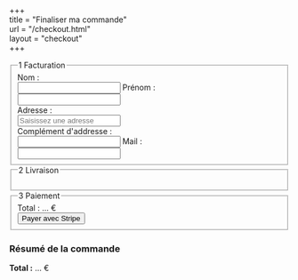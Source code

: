 +++  
title = "Finaliser ma commande"  
url    = "/checkout.html"  
layout = "checkout"  
+++
<!-- Pour Mondial Relay -->
<script src="//ajax.googleapis.com/ajax/libs/jquery/2.2.4/jquery.min.js"></script>
<script src="//unpkg.com/leaflet/dist/leaflet.js"></script>
<link rel="stylesheet" href="//unpkg.com/leaflet/dist/leaflet.css" />
<script src="//widget.mondialrelay.com/parcelshop-picker/jquery.plugin.mondialrelay.parcelshoppicker.min.js"></script>

<!-- Autocomplétion d'adresse via Geoportail -->
<script>
document.addEventListener("DOMContentLoaded", () => {

  // 🔁 Surveille les champs nom, prénom, adresse, mail
  ["nom", "prenom", "adresse", "mail"].forEach(id => {
    const champ = document.getElementById(id);
    if (champ) {
      champ.addEventListener("input", surveillerEtape1);
    }
  });

  const adresseInput = document.getElementById("adresse");
  const cpInput      = document.getElementById("code-postal");

  adresseInput.addEventListener("input", async e => {


    const q = e.target.value.trim();
    if (q.length < 3) return;

		const res = await fetch(`https://data.geopf.fr/geocodage/completion?text=${encodeURIComponent(q)}&limit=5&terr=METROPOLE`);

    const data = await res.json();
		//console.log("🔵 Suggestions reçues :", data);

    const cont = document.getElementById("autocomplete-container");
		cont.innerHTML = "";
		cont.style.display = "none";

		let count = 0;
		data.results?.forEach(item => {
			const div = document.createElement("div");
			div.className = "suggestion";
			div.textContent = item.fulltext || `${item.number} ${item.street} ${item.city}`;
			div.addEventListener("click", () => {
				adresseInput.value = div.textContent;
				remplirAdresseGeo(item);
				cont.innerHTML = "";
				cont.style.display = "none";
			});
			cont.appendChild(div);
			count++;
		});

		cont.style.display = count ? "block" : "none"

  });

	// document.getElementById("bouton-relai").addEventListener("click", afficherPopupMondialRelay);

	const cp = localStorage.getItem('codePostal')?.trim() || "";
	const ville = localStorage.getItem('ville')?.trim() || "";

	$("#Zone_Widget").MR_ParcelShopPicker({
		Target: "#Target_Widget",
		Brand: "CC23JV2D",
		Country: "FR",
		AllowedCountries: "FR",
		Language: "FR",
		EnableGeolocalisatedSearch: "Yes",
		PostCode: cp,
		City: ville,
		NbResults: "10",
		ColLivMod: "24R",
		Responsive: true,
		ShowResultsOnMap: true,
		OnParcelShopSelected: function (data) {
			const zoneInfo = document.getElementById("relai-selectionne");
			const champ = document.getElementById("info-relai");
			if (!zoneInfo || !champ) return;

			const fullName = `<strong>${data.Nom}</strong><br>${data.Adresse1}, ${data.CP} ${data.Ville}`;
			champ.innerHTML = fullName;
			zoneInfo.style.display = "block";

			window._pointRelaisAdresse = `${data.Nom}, ${data.Adresse1}, ${data.CP} ${data.Ville}`;
			window._pointRelaisId = data.ID;

			// Active l’étape 3
			document.getElementById("step-3").classList.add("actif");
			document.getElementById("checkout-button").classList.remove("bouton-verrouille");
		}
	});

	//Affichage du contenu du panier
	afficherPanierDansCheckout();
});

window.addEventListener("panierMisAJour", () => {
  afficherPanierDansCheckout();
});

function afficherPanierDansCheckout() {
	const panierJSON = localStorage.getItem("panier");
	if (!panierJSON) return;

	let total = 0;
	const panier = JSON.parse(panierJSON);
	const ul = document.getElementById("panier-resume");

	ul.innerHTML = "";
	panier.forEach(article => {
		const li = document.createElement("li");
		li.innerHTML = `
			<div style="display:flex; gap:10px; margin-bottom:10px;">
				<img src="${article.image}" alt="${article.nom}" style="height:48px; width:auto; border-radius:4px;">
				<div>
					<strong>${article.nom}</strong><br>
					<span style="font-size:0.9em;">${article.description}</span><br>
					<span>${article.quantite} × ${article.prix}${article.monnaie}</span>
				</div>
			</div>
		`;
		ul.appendChild(li);
		total += article.prix * article.quantite;
	});

	document.getElementById("total-commande").innerHTML = `<strong>Total :</strong> ${total} €`;
  const totalPaiement = document.getElementById("prix-total");
  if (totalPaiement) {
    totalPaiement.innerHTML = `Total : ${total} €`;
  }
}

function afficherPopupMondialRelay() {
  const cp = localStorage.getItem('codePostal')?.trim() || "";
  const ville = localStorage.getItem('ville')?.trim() || "";

  if (!cp || !ville) {
    alert("Veuillez renseigner l'adresse avant.");
    return;
  }

  // Création de la pop-up
  const popup = document.createElement("div");
  popup.id = "popup-overlay";
  popup.style.cssText = `
    position:fixed; top:0; left:0; width:100vw; height:100vh;
    background:rgba(0,0,0,0.6); z-index:1000;
    display:flex; justify-content:center; align-items:center;
  `;

  const conteneur = document.createElement("div");
  conteneur.style.cssText = `
    background:#fff; padding:20px; width:90%; max-width:800px;
    max-height:90vh; overflow-y:auto; border-radius:6px;
  `;
	conteneur.style.position = "relative";

  // Création dynamique d’un widget frais
  const popupWidget = document.createElement("div");
  popupWidget.id = "popup-widget";
  popupWidget.style.display = "block";

  const zoneWidget = document.createElement("div");
  zoneWidget.id = "Zone_Widget";

  const inputHidden = document.createElement("input");
  inputHidden.type = "text";
  inputHidden.id = "Target_Widget";
  inputHidden.name = "point-relay";
  inputHidden.hidden = true;

  popupWidget.appendChild(zoneWidget);
  popupWidget.appendChild(inputHidden);
  conteneur.appendChild(popupWidget);

	// Bouton de fermeture
	const close = document.createElement("button");
	close.innerHTML = `
		<svg width="30" height="30" viewBox="0 0 30 30" xmlns="http://www.w3.org/2000/svg">
			<line x1="10" y1="10" x2="20" y2="20" stroke="white" stroke-width="2.5" stroke-linecap="round"/>
			<line x1="20" y1="10" x2="10" y2="20" stroke="white" stroke-width="2.5" stroke-linecap="round"/>
		</svg>
	`;
	close.style.cssText = `
		position: absolute;
		top: 12px;
		right: 12px;
		z-index: 1001;
		width: 30px;
		height: 30px;
		border-radius: 50%;
		background: #d32f2f;
		border: none;
		padding: 0;
		display: flex;
		align-items: center;
		justify-content: center;
		cursor: pointer;
		box-shadow: 0 3px 8px rgba(0,0,0,0.2);
		transition: transform 0.2s ease, background 0.3s;
	`;
	close.onmouseover = () => {
		close.style.transform = "scale(1.05)";
		close.style.background = "#b71c1c";
	};
	close.onmouseout = () => {
		close.style.transform = "scale(1)";
		close.style.background = "#d32f2f";
	};
	conteneur.appendChild(close);

	close.className = "bouton-fermer";

  close.onclick = () => {
    document.body.removeChild(popup);
  };
  conteneur.insertBefore(close, conteneur.firstChild);

  popup.appendChild(conteneur);
  document.body.appendChild(popup);

	// Fermeture si clic à l'extérieur du conteneur
	popup.addEventListener("click", function(e) {
		const estDansWidget = conteneur.contains(e.target);
		const conteneurAuto = document.querySelector(".PR-AutoCplCity");
		const estDansAutocomplete = conteneurAuto?.contains(e.target);

		const estDansSuggestion = e.target.closest(".PR-City") !== null;

		if (!estDansWidget && !estDansAutocomplete && !estDansSuggestion) {
			close.click();
		}
	});




	// Fermeture avec Échap ou Entrée
	window.addEventListener("keydown", function(e) {
		if (e.key === "Escape" || e.key === "Enter") {
			close.click();
		}
	});


  // Initialisation du widget Mondial Relay
  $("#Zone_Widget").MR_ParcelShopPicker({
    Target: "#Target_Widget",
    Brand: "CC23JV2D",
    Country: "FR",
		AllowedCountries: "FR",
		Language: "FR",
		EnableGeolocalisatedSearch: "Yes",
    PostCode: cp,
    City: ville,
    NbResults: "10",
    ColLivMod: "24R",
    Responsive: true,
    ShowResultsOnMap: true,
    OnParcelShopSelected: function (data) {
      const zoneInfo = document.getElementById("relai-selectionne");
      const champ = document.getElementById("info-relai");
      if (!zoneInfo || !champ) return;

      const fullName = `<strong>${data.Nom}</strong><br>${data.Adresse1}, ${data.CP} ${data.Ville}`;
      let horaires = "";

      if (data.HoursHtmlTable) {
        const parser = new DOMParser();
        const doc = parser.parseFromString(data.HoursHtmlTable, "text/html");
        const rows = doc.querySelectorAll("table tr");
        const horairesBruts = [];

        rows.forEach(row => {
          const jour = row.querySelector("th")?.textContent?.trim()?.slice(0, 3);
          const tds = row.querySelectorAll("td");
          const heures = Array.from(tds).map(td => td.textContent.trim()).filter(Boolean).join(" / ");
          if (jour) horairesBruts.push({ jour, horaires: heures || "-" });
        });

        const groupes = {};
        horairesBruts.forEach(({ jour, horaires }) => {
          if (!groupes[horaires]) groupes[horaires] = [];
          groupes[horaires].push(jour);
        });

        const joursFR = { Mon: "Lun", Tue: "Mar", Wed: "Mer", Thu: "Jeu", Fri: "Ven", Sat: "Sam", Sun: "Dim" };

        const lignes = Object.entries(groupes).map(([horaires, jours]) => {
          const trad = jours.map(j => joursFR[j] || j);
          const etiquette = trad.length === 1 ? trad[0] : `${trad[0]}–${trad[trad.length - 1]}`;
          return `<div id="horaires-relai"><strong>${etiquette}</strong> : ${horaires}</div>`;
        });

        horaires = lignes.join("");
      }

      const html = `
        <div class="carte-relai">
          <div class="entete-relai"><span class="icone-carte">📍</span><strong>${data.Nom}</strong></div>
          <div class="adresse-relai">${data.Adresse1}<br>${data.CP} ${data.Ville}</div>
          <div class="horaire-relai">
            <div class="horloge">🕒 Horaires :</div>
            <div class="table-horaire">${horaires}</div>
          </div>
        </div>
      `;

      champ.innerHTML = html;
      zoneInfo.style.display = "block";

      window._pointRelaisAdresse = `${data.Nom}, ${data.Adresse1}, ${data.CP} ${data.Ville}`;
      window._pointRelaisId = data.ID;
			
			// On passe à l'étape 3
			const etape3 = document.getElementById("step-3");
			etape3.classList.add("actif");
			
			const boutonPaiement = document.getElementById("checkout-button");
			boutonPaiement.classList.remove("bouton-verrouille");

    }
  });
}

function remplirAdresseGeo(item) {
  const cp    = item.zipcode || "";
  const ville = item.city || item.oldcity || "";
  const pays  = item.country || "";
  const adresse = item.fulltext || `${item.street}, ${cp} ${ville}`;

  // Préremplit le champ Adresse
  document.getElementById("adresse").value = adresse;

	// Stockage
	localStorage.setItem('codePostal', cp);
	localStorage.setItem('ville', ville);



  window.adresseGoogleValidee = true;

}

function surveillerEtape1() {
  const nom     = document.getElementById("nom").value.trim();
  const prenom  = document.getElementById("prenom").value.trim();
  const adresse = document.getElementById("adresse").value.trim();
  const mail = document.getElementById("mail").value.trim();

  const etape1 = document.getElementById("step-1");
  const etape2 = document.getElementById("step-2");

  const etape_1_complete = nom && prenom && adresse && mail;

  if (etape_1_complete) {
    etape2.classList.add("actif");
	  // Affiche ou masque les points relais
		// const boutonrelai = document.getElementById("bouton-relai");
		// boutonrelai.style.display = "inline-block";
  } else {
    etape2.classList.remove("actif");
  }
}

function verifierEtatPaiement() {
  const panier = JSON.parse(localStorage.getItem("panier")) || [];
  const boutonStripe = document.getElementById("checkout-button");

  const steps = [
    document.getElementById("step-1"),
    document.getElementById("step-2"),
    document.getElementById("step-3")
  ];

  if (!boutonStripe) return;

  if (panier.length === 0) {
    //boutonStripe.disabled = true;
    //boutonStripe.classList.add("bouton-verrouille");

    // ❌ Retire la classe actif pour les étapes
    steps.forEach(step => step.classList.remove("actif"));
  } else {
   //boutonStripe.disabled = false;
    //boutonStripe.classList.remove("bouton-verrouille");

    // ✅ Ajoute actif pour les étapes si l'adresse est remplie
    surveillerEtape1(); // Cela réactive step-2 et step-3 si conditions sont remplies
  }
}


window.addEventListener("panierMisAJour", function () {
    verifierEtatPaiement();
});

</script>

<div class="checkout-wrapper">
  <div class="checkout-left">
    <form id="checkout-form">
      <!-- Étape 1 : Facturation -->
      <fieldset id="step-1" class="etape actif">
        <legend><span class="etape-numero">1</span> Facturation</legend>
        <label>Nom :<br><input type="text" name="nom" id="nom" required /></label>
        <label>Prénom :<br><input type="text" name="prenom" id="prenom" required /></label>
				<div style="position:relative;">
					<label>Adresse :<br>
						<input type="text" id="adresse" name="adresse" autocomplete="off" required
									 placeholder="Saisissez une adresse" />
					</label>
					<div id="autocomplete-container"></div>
				</div>
        <label>Complément d'addresse :<br><input type="text" name="complement_adresse" id="complement_adresse"/></label>
        <label>Mail :<br><input type="text" name="mail" id="mail" required /></label>
			</fieldset>
      <!-- Étape 2 : Livraison -->
      <fieldset id="step-2" class="etape">
        <legend><span class="etape-numero">2</span> Livraison</legend>
        <div id="livraison-section">
          <div id="bloc-ville-cp" style="display:none; margin-bottom:1em;">
              <input type="text" id="code-postal" name="code-postal" maxlength="5" style="display:none;">
              <input type="text" id="ville" name="ville"  style="display:none;">
          </div>
					<!-- Bouton pour lancer le widget -->
					<!--<button type="button" id="bouton-relai" class="bouton-relai" style="display:none;">📍 Choisir un Point Relais</button>-->
					<!-- Zone d'affichage du point relais choisi -->
					<div id="relai-selectionne" style="display:none; margin-top:0.5em; margin-bottom:0em;">
						<div id="titre-relai-selectionne"><strong>Relais sélectionné :</strong></div>
						<div id="info-relai"></div>
					</div>
					<!-- Zone d’intégration directe du widget Mondial Relay -->
					<div id="zone-widget-relai" style="margin-top:1em;">
						<div id="Zone_Widget"></div>
						<input type="hidden" id="Target_Widget" name="point-relay" />
					</div>
        </div>
			</fieldset>
      <!-- Étape 3 : Paiement -->
      <fieldset id="step-3" class="etape">
        <legend><span class="etape-numero">3</span> Paiement</legend>
        <div id="prix-total">Total : ... €</div>
				<button type="button" id="checkout-button" class="bouton-checkout  bouton-verrouille">
          Payer avec Stripe
        </button>
				<script src="https://js.stripe.com/v3/"></script>
      </fieldset>
    </form>
  </div>
	<!-- Résumé commande -->
	<div class="checkout-right">
		<h3>Résumé de la commande</h3>
		<ul id="panier-resume"></ul>
		<p id="total-commande"><strong>Total :</strong> ... €</p>
	</div>
</div>

<script>
document.getElementById("checkout-button").addEventListener("click", function (event) {
  event.preventDefault(); // Empêche la soumission du formulaire

  // Récupération du panier
  let panier = JSON.parse(localStorage.getItem("panier")) || [];

  // Normaliser la monnaie pour Stripe
  panier = panier.map(item => ({
    ...item,
    monnaie: item.monnaie === "€" ? "eur" : item.monnaie
  }));

  // Récupération des données client depuis le formulaire
  const client = {
    nom: document.getElementById("nom").value.trim(),
    prenom: document.getElementById("prenom").value.trim(),
    email: document.getElementById("mail").value.trim(),
    adresse: document.getElementById("adresse").value.trim(),
    complement: document.querySelector("[name='complement_adresse']").value.trim(),
    codePostal: localStorage.getItem("codePostal") || "",
    ville: localStorage.getItem("ville") || "",
    pointRelais: window._pointRelaisAdresse || ""
  };

  // Vérification minimale
  if (!client.email || !/^[^\s@]+@[^\s@]+\.[^\s@]+$/.test(client.email)) {
    alert("Veuillez entrer une adresse email valide.");
    return;
  }

  // Envoi au backend
  fetch("https://encompagniedesetoiles.fr/.netlify/functions/creer-session-checkout", {
    method: "POST",
    headers: { "Content-Type": "application/json" },
    body: JSON.stringify({ panier, client })
  })
  .then(response => {
    if (!response.ok) throw new Error("Réponse serveur non valide");
    return response.json();
  })
  .then(data => {
    if (!data.sessionId) throw new Error("Session Stripe non reçue");

    // ✅ Stocker l'ID de session pour la page success
    localStorage.setItem("stripeSessionId", data.sessionId);
		console.log("Session enregistrée :", data.sessionId);


    // Redirection vers Stripe Checkout
    const stripe = Stripe("pk_test_51RkqVwGEPWcc8pKFZevbWerlrXRo1mIBwK9XfkO2eFBn9ulLVVXhpvozeHjDM7D3Xdu9hm3oUdTLhMO9UZfbPIYI00OmhDMt0o");
    stripe.redirectToCheckout({ sessionId: data.sessionId });
  })
  .catch(error => {
    console.error("💥 Erreur Stripe :", error);
    alert("Erreur : " + error.message);
  });
});
</script>